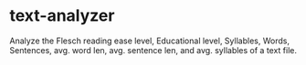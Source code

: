 # text-analyzer
Analyze the Flesch reading ease level, Educational level, Syllables, Words, Sentences, avg. word len, avg. sentence len, and avg. syllables of a text file.
